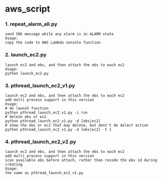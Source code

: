 # aws_script

### 1. repeat_alarm_all.py  
    send SNS message while any alarm is in ALARM state  
    Usage:  
    copy the code to AWS Lambda console function  

### 2. launch_ec2.py  
    launch ec2 and ebs, and then attach the ebs to each ec2  
    Usage:  
    python launch_ec2.py  

### 3. pthread_launch_ec2_v1.py  
    launch ec2 and ebs, and then attach the ebs to each ec2  
    add multi process support in this version  
    Usage:  
    # do launch function  
    python pthread_launch_ec2_v1.py -i run  
    # delete ebs or ec2  
    python pthread_launch_ec2_v1.py -d [ebs|ec2]  
    # show the ebs or ec2 that may delete, but dont't do delect action  
    python pthread_launch_ec2_v1.py -d [ebs|ec2] -t 1  

### 4. pthread_launch_ec2_v2.py  
    launch ec2 and ebs, and then attach the ebs to each ec2  
    add multi process support in this version  
    scan available ebs before attach, rather than recode the ebs id during creating  
    Usage:  
    the same as pthread_launch_ec2_v1.py  

